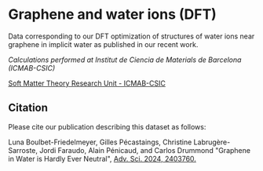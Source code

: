 # Graphene and water ions (DFT)
Data corresponding to our DFT optimization of structures of water ions near graphene in implicit water as published in our recent work.

*Calculations performed at Institut de Ciencia de Materials de Barcelona (ICMAB-CSIC)*

[Soft Matter Theory Research Unit - ICMAB-CSIC](https://icmab.es/ts/softmattertheory)

## Citation

Please cite our publication describing this dataset as follows:

Luna Boulbet-Friedelmeyer, Gilles Pécastaings, Christine Labrugère-Sarroste, Jordi Faraudo, Alain Pénicaud, and Carlos Drummond "Graphene in Water is Hardly Ever Neutral", [Adv. Sci. 2024, 2403760.](https://onlinelibrary.wiley.com/doi/full/10.1002/advs.202403760)



